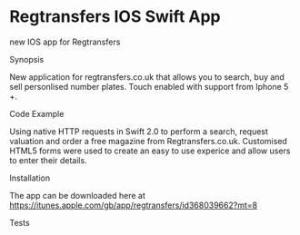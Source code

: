 # Regtransfers IOS Swift App

new IOS app for Regtransfers

Synopsis

New application for regtransfers.co.uk that allows you to search, buy and sell personlised number plates.
Touch enabled with support from Iphone 5 +.

Code Example

Using native HTTP requests in Swift 2.0 to perform a search, request valuation and order a free magazine from Regtransfers.co.uk. Customised HTML5 forms were used to create an easy to use experice and allow users to enter their details.

Installation

The app can be downloaded here at https://itunes.apple.com/gb/app/regtransfers/id368039662?mt=8


Tests
